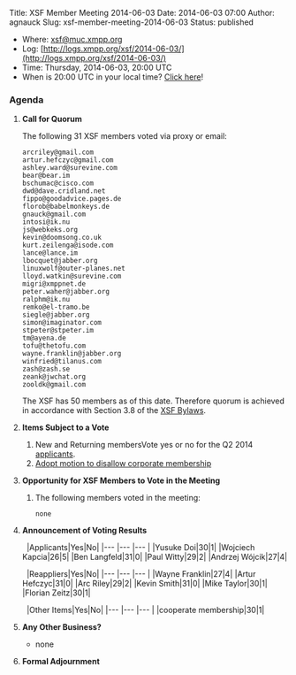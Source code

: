 Title: XSF Member Meeting 2014-06-03
Date: 2014-06-03 07:00
Author: agnauck
Slug: xsf-member-meeting-2014-06-03
Status: published

-   Where: [xsf@muc.xmpp.org  
   ](xmpp:xsf@muc.xmpp.org?join)
-   Log:
    [http://logs.xmpp.org/xsf/2014-06-03/](http://logs.xmpp.org/xsf/2014-06-03/)
-   Time: Thursday, 2014-06-03, 20:00 UTC
-   When is 20:00 UTC in your local time? [Click
    here](http://www.worldtimeserver.com/)!

### Agenda

1.  **Call for Quorum**

    The following 31 XSF members voted via proxy or email:

        arcriley@gmail.com
        artur.hefczyc@gmail.com
        ashley.ward@surevine.com
        bear@bear.im
        bschumac@cisco.com
        dwd@dave.cridland.net
        fippo@goodadvice.pages.de
        florob@babelmonkeys.de
        gnauck@gmail.com
        intosi@ik.nu
        js@webkeks.org
        kevin@doomsong.co.uk
        kurt.zeilenga@isode.com
        lance@lance.im
        lbocquet@jabber.org
        linuxwolf@outer-planes.net
        lloyd.watkin@surevine.com
        migri@xmppnet.de
        peter.waher@jabber.org
        ralphm@ik.nu
        remko@el-tramo.be
        siegle@jabber.org
        simon@imaginator.com
        stpeter@stpeter.im
        tm@ayena.de
        tofu@thetofu.com
        wayne.franklin@jabber.org
        winfried@tilanus.com
        zash@zash.se
        zeank@jwchat.org
        zooldk@gmail.com

    
    The XSF has 50 members as of this date. Therefore quorum is achieved
    in accordance with Section 3.8 of the [XSF
    Bylaws](/about/xsf/bylaws).

2.  **Items Subject to a Vote**
    1.  New and Returning membersVote yes or no for the Q2 2014
        [applicants](http://wiki.xmpp.org/web/Membership_Applications_Q2_2014).
    2.  [Adopt motion to disallow corporate
        membership](http://wiki.xmpp.org/web/Vote_2014_Q2)

3.  **Opportunity for XSF Members to Vote in the Meeting**
    1.  The following members voted in the meeting:

            none

4.  **Announcement of Voting Results**

     
|Applicants|Yes|No|
|--- |--- |--- |
|Yusuke Doi|30|1|
|Wojciech Kapcia|26|5|
|Ben Langfeld|31|0|
|Paul Witty|29|2|
|Andrzej Wójcik|27|4|

     
|Reappliers|Yes|No|
|--- |--- |--- |
|Wayne Franklin|27|4|
|Artur Hefczyc|31|0|
|Arc Riley|29|2|
|Kevin Smith|31|0|
|Mike Taylor|30|1|
|Florian Zeitz|30|1|

     
|Other Items|Yes|No|
|--- |--- |--- |
|cooperate membership|30|1|

5.  **Any Other Business?**
    -   none

    
      
6.  **Formal Adjournment**


